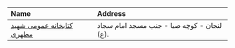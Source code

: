 | Name                                             | Address                                    |
|:-------------------------------------------------|:-------------------------------------------|
| [كتابخانه عمومی شهید مطهری](http://isfahanpl.ir) | لنجان - كوچه صبا - جنب مسجد امام سجاد (ع). |